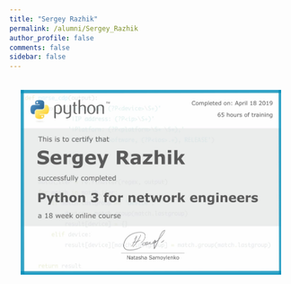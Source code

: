 ```yaml
---
title: "Sergey Razhik"
permalink: /alumni/Sergey_Razhik
author_profile: false
comments: false
sidebar: false
---
```


<div style="padding: 20px;">
  <img src="https://raw.githubusercontent.com/pyneng/pyneng.github.io/master/alumni/Sergey_Razhik.png" alt="Python for network engineers">
</div>

